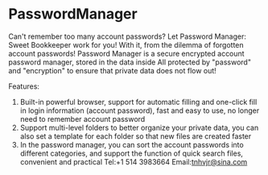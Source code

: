# PasswordManager
Can't remember too many account passwords? Let Password Manager: Sweet Bookkeeper work for you! With it, from the dilemma of forgotten account passwords! Password Manager is a secure encrypted account password manager, stored in the data inside All protected by "password" and "encryption" to ensure that private data does not flow out!

Features:
1. Built-in powerful browser, support for automatic filling and one-click fill in login information (account password), fast and easy to use, no longer need to remember account password
2. Support multi-level folders to better organize your private data, you can also set a template for each folder so that new files are created faster
3. In the password manager, you can sort the account passwords into different categories, and support the function of quick search files, convenient and practical
Tel:+1 514 3983664
Email:tnhvjr@sina.com
